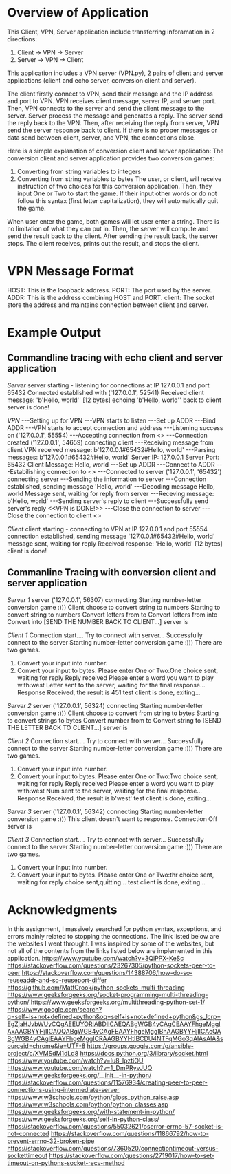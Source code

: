 # Overview of Application
This Client, VPN, Server application include transferring inforamation in 2 directions:
1. Client -> VPN -> Server
2. Server -> VPN -> Client

This application includes a VPN server (VPN.py), 2 pairs of client and server applications (client and echo server, conversion client and server).

The client firstly connect to VPN, send their message and the IP address and port to VPN. VPN receives client message, server IP, and server port. Then, VPN connects to the server and send the client message to the server. Server process the message and generates a reply. The server send the reply back to the VPN. Then, after receiving the reply from server, VPN send the server response back to client. 
If there is no proper messages or data send between client, server, and VPN, the connections close.

Here is a simple explanation of conversion client and server application:
The conversion client and server application provides two conversion games:
1. Converting from string variables to integers
2. Converting from string variables to bytes
The user, or client, will receive instruction of two choices for this conversion application. Then, they input One or Two to start the game. If their input other words or do not follow this syntax (first letter capitalization), they will automatically quit the game.

When user enter the game, both games will let user enter a string. There is no limitation of what they can put in. Then, the server will compute and send the result back to the client. After sending the result back, the server stops. The client receives, prints out the result, and stops the client.

# VPN Message Format
HOST: This is the loopback address.
PORT: The port used by the server.
ADDR: This is the address combining HOST and PORT.
client: The socket store the address and maintains connection between client and server.


# Example Output
## Commandline tracing with echo client and server application
*Server*
server starting - listening for connections at IP 127.0.0.1 and port 65432
Connected established with ('127.0.0.1', 52541)
Received client message: 'b'Hello, world'' [12 bytes]
echoing 'b'Hello, world'' back to client
server is done!

*VPN*
---Setting up for VPN
---VPN starts to listen
---Set up ADDR
---Bind ADDR
---VPN starts to accept connection and address
---Listening success on ('127.0.0.1', 55554)
---Accepting connection from <<CLIENT>>
---Connection created
<New Connection> ('127.0.0.1', 54659) connecting client
---Receiving message from client
VPN received message: b'127.0.0.1#65432#Hello, world'
---Parsing messages: b'127.0.0.1#65432#Hello, world'
Server IP: 127.0.0.1
Server Port: 65432
Client Message: Hello, world
---Set up ADDR
---Connect to ADDR
---Estabilishing connection to <<SERVER>>
---Connected to server
<New Connection> ('127.0.0.1', '65432') connecting server
---Sending the information to server
---Connection established, sending message 'Hello, world'
---Decoding message Hello, world
Message sent, waiting for reply from server
---Receving message: b'Hello, world'
---Sending server's reply to client
---Successfully send server's reply
<<VPN is DONE!>>
---Close the connection to server
---Close the connection to client
<<EXIT>>

*Client*
client starting - connecting to VPN at IP 127.0.0.1 and port 55554
connection established, sending message '127.0.0.1#65432#Hello, world'
message sent, waiting for reply
Received response: 'Hello, world' [12 bytes]
client is done!

## Commanline Tracing with conversion client and server application
*Server 1*
server <starting>
<New Connection> ('127.0.0.1', 56307) connecting
Starting number-letter conversion game :)))
Client choose to convert string to numbers
Starting to convert string to numbers
Convert letters from <byte> to <string>
Convert letters from <string> into <a list of characters>
Convert <a list of characters> into <number>
[SEND THE NUMBER BACK TO CLIENT...]
server is <done>

*Client 1*
Connection start.... Try to connect with server...
Successfully connect to the server
Starting number-letter conversion game :)))
There are two games.
1. Convert your input into number.
2. Convert your input to bytes.
Please enter One or Two:One
choice sent, waiting for reply
Reply received
Please enter a word you want to play with:west
Letter sent to the server, waiting for the final response...
Response Received, the result is 451
test client is done, exiting...

*Server 2*
server <starting>
<New Connection> ('127.0.0.1', 56324) connecting
Starting number-letter conversion game :)))
Client choose to convert from string to bytes
Starting to convert strings to bytes
Convert number from <byte> to <string>
Convert string to <byte>
[SEND THE LETTER BACK TO CLIENT...]
server is <done>

*Client 2*
Connection start.... Try to connect with server...
Successfully connect to the server
Starting number-letter conversion game :)))
There are two games.
1. Convert your input into number.
2. Convert your input to bytes.
Please enter One or Two:Two
choice sent, waiting for reply
Reply received
Please enter a word you want to play with:west
Num sent to the server, waiting for the final response...
Response Received, the result is b'west'
test client is done, exiting...

*Server 3*
server <starting>
<New Connection> ('127.0.0.1', 56342) connecting
Starting number-letter conversion game :)))
This client doesn't want to response.
Connection Off
server is <done>

*Client 3*
Connection start.... Try to connect with server...
Successfully connect to the server
Starting number-letter conversion game :)))
There are two games.
1. Convert your input into number.
2. Convert your input to bytes.
Please enter One or Two:thr
choice sent, waiting for reply
choice sent,quitting...
test client is done, exiting...

# Acknowledgments
In this assignment, I massively searched for python syntax, exceptions, and errors mainly related to stopping the connections. The link listed below are the websites I went throught. I was inspired by some of the websites, but not all of the contents from the links listed below are implemented in this application.
https://www.youtube.com/watch?v=3QiPPX-KeSc
https://stackoverflow.com/questions/23267305/python-sockets-peer-to-peer
https://stackoverflow.com/questions/14388706/how-do-so-reuseaddr-and-so-reuseport-differ
https://github.com/MattCrook/python_sockets_multi_threading
https://www.geeksforgeeks.org/socket-programming-multi-threading-python/
https://www.geeksforgeeks.org/multithreading-python-set-1/
https://www.google.com/search?q=self+is+not+defined+python&oq=self+is+not+defined+python&gs_lcrp=EgZjaHJvbWUyCQgAEEUYORiABDIICAEQABgWGB4yCAgCEAAYFhgeMggIAxAAGBYYHjIICAQQABgWGB4yCAgFEAAYFhgeMggIBhAAGBYYHjIICAcQABgWGB4yCAgIEAAYFhgeMggICRAAGBYYHtIBCDU4NTFqMGo3qAIAsAIA&sourceid=chrome&ie=UTF-8
https://groups.google.com/g/ansible-project/c/XVMSdM1dLd8
https://docs.python.org/3/library/socket.html
https://www.youtube.com/watch?v=Iu8_IpztiOU
https://www.youtube.com/watch?v=1_DmPRyvJUQ
https://www.geeksforgeeks.org/__init__-in-python/
https://stackoverflow.com/questions/11576934/creating-peer-to-peer-connections-using-intermediate-server
https://www.w3schools.com/python/gloss_python_raise.asp
https://www.w3schools.com/python/python_classes.asp
https://www.geeksforgeeks.org/with-statement-in-python/
https://www.geeksforgeeks.org/self-in-python-class/
https://stackoverflow.com/questions/55032621/oserror-errno-57-socket-is-not-connected
https://stackoverflow.com/questions/11866792/how-to-prevent-errno-32-broken-pipe
https://stackoverflow.com/questions/7360520/connectiontimeout-versus-sockettimeout
https://stackoverflow.com/questions/2719017/how-to-set-timeout-on-pythons-socket-recv-method
